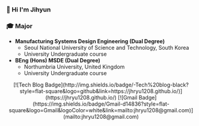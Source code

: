 ### 👋 Hi I'm Jihyun 

### :mortar_board: Major
- <strong>Manufacturing Systems Design Engineering (Dual Degree)</strong>
  - Seoul National University of Science and Technology, South Korea
  - University Undergraduate course
- <strong>BEng (Hons) MSDE (Dual Degree)</strong>
  - Northumbria University, United Kingdom
  - University Undergraduate course
 
 <div align=center>
  [![Tech Blog Badge](http://img.shields.io/badge/-Tech%20blog-black?style=flat-square&logo=github&link=https://jhryu1208.github.io/)](https://jhryu1208.github.io/)
  [![Gmail Badge](https://img.shields.io/badge/Gmail-d14836?style=flat-square&logo=Gmail&logoColor=white&link=mailto:jhryu1208@gmail.com)](mailto:jhryu1208@gmail.com)
 </div>

<!--
**jhryu1208/jhryu1208** is a ✨ _special_ ✨ repository because its `README.md` (this file) appears on your GitHub profile.
Here are some ideas to get you started:

- 🔭 I’m currently working on ...
- 🌱 I’m currently learning ...
- 👯 I’m looking to collaborate on ...
- 🤔 I’m looking for help with ...
- 💬 Ask me about ...
- 📫 How to reach me: ...
- 😄 Pronouns: ...
- ⚡ Fun fact: ...
-->

